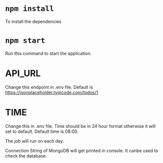 # `npm install`
To install the dependencies

# `npm start`
Run this command to start the application.

# API_URL
Change this endpoint in .env file. Default is https://jsonplaceholder.typicode.com/todos/1

# TIME
Change this in .env file. Time should be in 24 hour format otherwise it will set to default.
Default time is 08:00.

The job will run on each day.

Connection String of MongoDB will get printed in console. It canbe used to check the database.